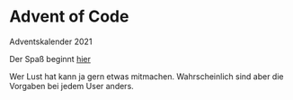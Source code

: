 # Advent of Code 
Adventskalender 2021

Der Spaß beginnt [hier](https://adventofcode.com/2021/)

Wer Lust hat kann ja gern etwas mitmachen. Wahrscheinlich sind aber die Vorgaben bei jedem User anders.
